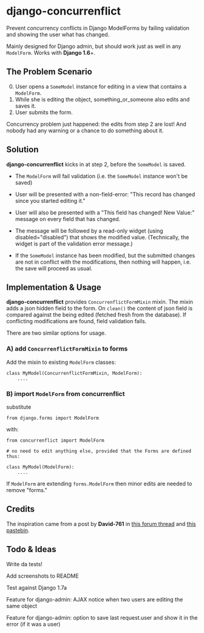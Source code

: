django-concurrenflict
=====================

Prevent concurrency conflicts in Django ModelForms by failing validation and showing the user what has changed.

Mainly designed for Django admin, but should work just as well in any `ModelForm`. Works with **Django 1.6**+.

## The Problem Scenario

 0. User opens a `SomeModel` instance for editing in a view that contains a `ModelForm`.
 0. While she is editing the object, something\_or\_someone also edits and saves it.
 0. User submits the form. 
 
Concurrency problem just happened: the edits from step 2 are lost! And nobody had any warning or a chance to do something about it.
 
## Solution

**django-concurrenflict** kicks in at step 2, before the `SomeModel` is saved.

 * The `ModelForm` will fail validation (i.e. the `SomeModel` instance won't be saved)
 * User will be presented with a non-field-error: "This record has changed since you started editing it."
 * User will also be presented with a "This field has changed! New Value:" message on every field that has changed.
 * The message will be followed by a read-only widget (using disabled="disabled") that shows the modified value. (Technically, the widget is part of the validation error message.)
 
 * If the `SomeModel` instance has been modified, but the submitted changes are not in conflict with the modifications, then nothing will happen, i.e. the save will proceed as usual.

## Implementation & Usage

**django-concurrenflict** provides `ConcurrenflictFormMixin` mixin. The mixin adds a json hidden field to the form. On `clean()` the content of json field is compared against the being edited (fetched fresh from the database). If conflicting modifications are found, field validation fails.

There are two similar options for usage.

### A) add `ConcurrenflictFormMixin` to forms

Add the mixin to existing `ModelForm` classes:

    class MyModel(ConcurrenflictFormMixin, ModelForm):
        ....
        
### B) import `ModelForm` from concurrenflict

substitute 

	from django.forms import ModelForm
	
with:

    from concurrenflict import ModelForm

    # no need to edit anything else, provided that the Forms are defined thus:
    
    class MyModel(ModelForm):
        ....

If `ModelForm` are extending `forms.ModelForm` then minor edits are needed to remove "forms."


## Credits

The inspiration came from a post by **David-761** in [this forum thread][1] and [this pastebin][2].


## Todo & Ideas

Write da tests!

Add screenshots to README

Test against Django 1.7a

Feature for django-admin: AJAX notice when two users are editing the same object

Feature for django-admin: option to save last request.user and show it in the error (if it was a user)


[1]: http://python.6.x6.nabble.com/Admin-interface-not-preventing-simultaneous-editing-of-the-same-record-td502368.htmt    "Admin interface not preventing simultaneous editing of the same record"
[2]: http://pastebin.com/f3b2c03cb    "FooAdminForm"

